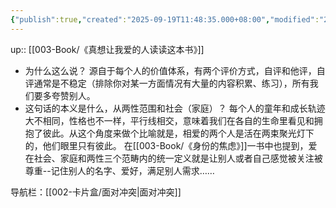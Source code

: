```yaml
---
{"publish":true,"created":"2025-09-19T11:48:35.000+08:00","modified":"2025-09-19T11:48:35.000+08:00","cssclasses":""}
---
```


up:: [[003-Book/《真想让我爱的人读读这本书》]]

* 为什么这么说？
源自于每个人的价值体系，有两个评价方式，自评和他评，自评通常是不稳定（排除你对某一方面情况有大量的内容积累、练习），所有我们要多夸赞别人。
* 这句话的本义是什么，从两性范围和社会（家庭）？
每个人的童年和成长轨迹大不相同，性格也不一样，平行线相交，意味着我们在各自的生命里看见和拥抱了彼此。从这个角度来做个比喻就是，相爱的两个人是活在两束聚光灯下的，他们眼里只有彼此。
在[[003-Book/《身份的焦虑》]]一书中也提到，爱在社会、家庭和两性三个范畴内的统一定义就是让别人或者自己感觉被关注被尊重--记住别人的名字、爱好，满足别人需求……



导航栏：[[002-卡片盒/面对冲突\|面对冲突]]